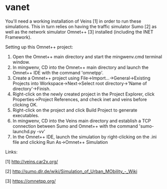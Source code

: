 # vanet
You'll need a working installation of Veins [1] in order to run these simulations. This in turn relies on having the traffic simulator Sumo [2] as well as the network simulator Omnet++ [3] installed (including the INET Framework).

Setting up this Omnet++ project:
1. Open the Omnet++ main directory and start the mingwenv.cmd terminal window.
2. In mingwenv, CD into the Omnet++ main directory and launch the Omnet++ IDE with the command 'omnetpp'.
3. Create a Omnet++ project using File->Import...->General->Existing Projects into Workspace->Next->Select root directory->'Name of directory'->Finish.
4. Right-click on the newly created project in the Project Explorer, click Properties->Project References, and check inet and veins before clicking OK.
5. Right-click on the project and click Build Project to generate executables.
6. In mingwenv, CD into the Veins main directory and establish a TCP connection between Sumo and Omnet++ with the command 'sumo-launchd.py -vv'
7. In the Omnet++ IDE, launch the simulation by right-clicking on the .ini file and clicking Run As->Omnet++ Simulation

Links:

[1] http://veins.car2x.org/

[2] http://sumo.dlr.de/wiki/Simulation_of_Urban_MObility_-_Wiki

[3] https://omnetpp.org/
